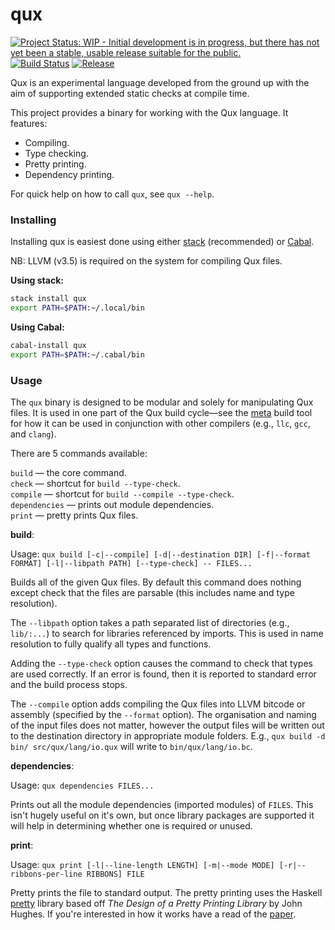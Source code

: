 # qux

[![Project Status: WIP - Initial development is in progress, but there has not yet been a stable, usable release suitable for the public.](http://www.repostatus.org/badges/latest/wip.svg)](http://www.repostatus.org/#wip)
[![Build Status](https://travis-ci.org/hjwylde/qux.svg?branch=master)](https://travis-ci.org/hjwylde/qux)
[![Release](https://img.shields.io/github/release/hjwylde/qux.svg)](https://github.com/hjwylde/qux/releases)

Qux is an experimental language developed from the ground up with the aim of supporting extended
    static checks at compile time.

This project provides a binary for working with the Qux language.
It features:
* Compiling.
* Type checking.
* Pretty printing.
* Dependency printing.

For quick help on how to call `qux`, see `qux --help`.

### Installing

Installing qux is easiest done using either
    [stack](https://github.com/commercialhaskell/stack) (recommended) or
    [Cabal](https://github.com/haskell/cabal).

NB: LLVM (v3.5) is required on the system for compiling Qux files.

**Using stack:**

```bash
stack install qux
export PATH=$PATH:~/.local/bin
```

**Using Cabal:**

```bash
cabal-install qux
export PATH=$PATH:~/.cabal/bin
```

### Usage

The `qux` binary is designed to be modular and solely for manipulating Qux files.
It is used in one part of the Qux build cycle&mdash;see the [meta](https://github.com/hjwylde/meta)
    build tool for how it can be used in conjunction with other compilers (e.g., `llc`, `gcc`, and
    `clang`).

There are 5 commands available:

`build`           &mdash; the core command.  
`check`           &mdash; shortcut for `build --type-check`.  
`compile`         &mdash; shortcut for `build --compile --type-check`.  
`dependencies`    &mdash; prints out module dependencies.  
`print`           &mdash; pretty prints Qux files.

**build**:

Usage: `qux build [-c|--compile] [-d|--destination DIR] [-f|--format FORMAT] [-l|--libpath PATH] [--type-check] -- FILES...`

Builds all of the given Qux files.
By default this command does nothing except check that the files are parsable (this includes name
    and type resolution).

The `--libpath` option takes a path separated list of directories (e.g., `lib/:...`) to search for
    libraries referenced by imports.
This is used in name resolution to fully qualify all types and functions.

Adding the `--type-check` option causes the command to check that types are used correctly.
If an error is found, then it is reported to standard error and the build process stops.

The `--compile` option adds compiling the Qux files into LLVM bitcode or assembly (specified by the
    `--format` option).
The organisation and naming of the input files does not matter, however the output files will be
    written out to the destination directory in appropriate module folders.
E.g., `qux build -d bin/ src/qux/lang/io.qux` will write to `bin/qux/lang/io.bc`.

**dependencies**:

Usage: `qux dependencies FILES...`

Prints out all the module dependencies (imported modules) of `FILES`.
This isn't hugely useful on it's own, but once library packages are supported it will help in
    determining whether one is required or unused.

**print**:

Usage: `qux print [-l|--line-length LENGTH] [-m|--mode MODE] [-r|--ribbons-per-line RIBBONS] FILE`

Pretty prints the file to standard output.
The pretty printing uses the Haskell [pretty](https://hackage.haskell.org/package/pretty-1.1.3.2)
    library based off _The Design of a Pretty Printing Library_ by John Hughes.
If you're interested in how it works have a read of the
    [paper](http://citeseerx.ist.psu.edu/viewdoc/summary?doi=10.1.1.38.8777).

